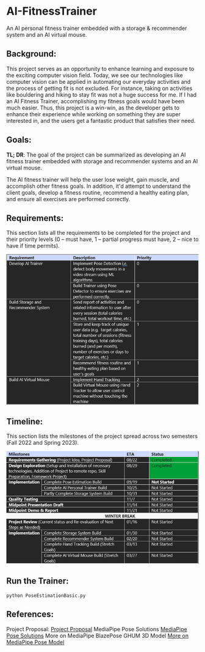 # **AI-FitnessTrainer**
An AI personal fitness trainer embedded with a storage &amp; recommender system and an AI virtual mouse.


## **Background**:
This project serves as an opportunity to enhance learning and exposure to the exciting computer vision field. Today, we see our technologies like computer vision can be applied in automating our everyday activities and the process of getting fit is not excluded. For instance, taking on activities like bouldering and hiking to stay fit was not a huge success for me. If I had an AI Fitness Trainer, accomplishing my fitness goals would have been much easier. Thus, this project is a win-win, as the developer gets to enhance their experience while working on something they are super interested in, and the users get a fantastic product that satisfies their need.

## **Goals**: 
**TL; DR**: The goal of the project can be summarized as developing an AI fitness trainer embedded with storage and recommender systems and an AI virtual mouse.

The AI fitness trainer will help the user lose weight, gain muscle, and accomplish other fitness goals. In addition, it'd attempt to understand the client goals, develop a fitness routine, recommend a healthy eating plan, and ensure all exercises are performed correctly.

## **Requirements**:
This section lists all the requirements to be completed for the project and their priority levels (0 – must have, 1 – partial progress must have, 2 – nice to have if time permits).

![functional requirements for the project](requirements.png)


## **Timeline**:
This section lists the milestones of the project spread across two semesters (Fall 2022 and Spring 2023).

![timeline](timeline.png)

## Run the Trainer:

```
python PoseEstimationBasic.py
```

## **References**:
Project Proposal: [Project Proposal](https://1drv.ms/w/s!AlGAL8aQVodoo2kBj1iwRQkNZL4j?e=aPcxXc)
MediaPipe Pose Solutions [MediaPipe Pose Solutions](https://google.github.io/mediapipe/solutions/pose.html)
More on MediaPipe BlazePose GHUM 3D Model [More on MediaPipe Pose Model](https://drive.google.com/file/d/10WlcTvrQnR_R2TdTmKw0nkyRLqrwNkWU/preview)


